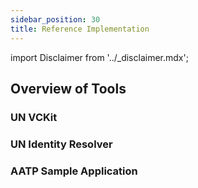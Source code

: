 ```yaml
---
sidebar_position: 30
title: Reference Implementation
---
```


import Disclaimer from '../\_disclaimer.mdx';

<Disclaimer />

## Overview of Tools

### UN VCKit


### UN Identity Resolver


### AATP Sample Application



